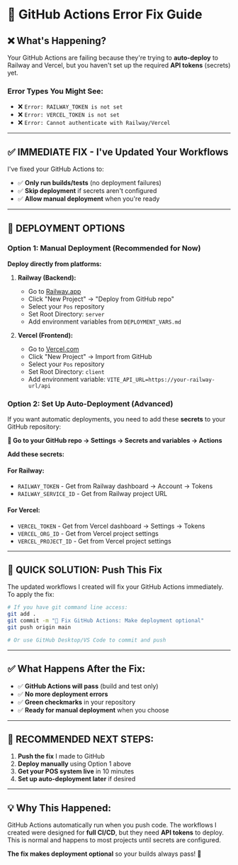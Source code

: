 # 🚨 GitHub Actions Error Fix Guide

## ❌ **What's Happening?**

Your GitHub Actions are failing because they're trying to **auto-deploy** to Railway and Vercel, but you haven't set up the required **API tokens** (secrets) yet.

### **Error Types You Might See:**
- ❌ `Error: RAILWAY_TOKEN is not set`
- ❌ `Error: VERCEL_TOKEN is not set`
- ❌ `Error: Cannot authenticate with Railway/Vercel`

---

## ✅ **IMMEDIATE FIX - I've Updated Your Workflows**

I've fixed your GitHub Actions to:
- ✅ **Only run builds/tests** (no deployment failures)
- ✅ **Skip deployment** if secrets aren't configured
- ✅ **Allow manual deployment** when you're ready

---

## 🚀 **DEPLOYMENT OPTIONS**

### **Option 1: Manual Deployment (Recommended for Now)**

**Deploy directly from platforms:**

1. **Railway (Backend):**
   - Go to [Railway.app](https://railway.app)
   - Click "New Project" → "Deploy from GitHub repo"
   - Select your `Pos` repository
   - Set Root Directory: `server`
   - Add environment variables from `DEPLOYMENT_VARS.md`

2. **Vercel (Frontend):**
   - Go to [Vercel.com](https://vercel.com)
   - Click "New Project" → Import from GitHub
   - Select your `Pos` repository
   - Set Root Directory: `client`
   - Add environment variable: `VITE_API_URL=https://your-railway-url/api`

### **Option 2: Set Up Auto-Deployment (Advanced)**

If you want automatic deployments, you need to add these **secrets** to your GitHub repository:

**📍 Go to your GitHub repo → Settings → Secrets and variables → Actions**

**Add these secrets:**

#### For Railway:
- `RAILWAY_TOKEN` - Get from Railway dashboard → Account → Tokens
- `RAILWAY_SERVICE_ID` - Get from Railway project URL

#### For Vercel:
- `VERCEL_TOKEN` - Get from Vercel dashboard → Settings → Tokens
- `VERCEL_ORG_ID` - Get from Vercel project settings
- `VERCEL_PROJECT_ID` - Get from Vercel project settings

---

## 🎯 **QUICK SOLUTION: Push This Fix**

The updated workflows I created will fix your GitHub Actions immediately. To apply the fix:

```bash
# If you have git command line access:
git add .
git commit -m "🔧 Fix GitHub Actions: Make deployment optional"
git push origin main

# Or use GitHub Desktop/VS Code to commit and push
```

---

## ✅ **What Happens After the Fix:**

- ✅ **GitHub Actions will pass** (build and test only)
- ✅ **No more deployment errors**
- ✅ **Green checkmarks** in your repository
- ✅ **Ready for manual deployment** when you choose

---

## 🚀 **RECOMMENDED NEXT STEPS:**

1. **Push the fix** I made to GitHub
2. **Deploy manually** using Option 1 above  
3. **Get your POS system live** in 10 minutes
4. **Set up auto-deployment later** if desired

---

## 💡 **Why This Happened:**

GitHub Actions automatically run when you push code. The workflows I created were designed for **full CI/CD**, but they need **API tokens** to deploy. This is normal and happens to most projects until secrets are configured.

**The fix makes deployment optional** so your builds always pass! 🎉